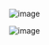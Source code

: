 ![image](https://user-images.githubusercontent.com/73294642/208225508-1dd5896f-7863-4a61-8de2-f3aa195a20fa.png)

![image](https://github.com/user-attachments/assets/f9931a62-687f-412f-affc-4d42b8e14ce5)
